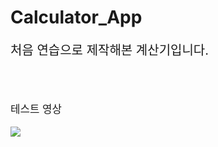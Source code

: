 # Calculator_App

<p style="font-size:20px">처음 연습으로 제작해본 계산기입니다.</p>

<br><br>

<big>테스트 영상</big><br><br>
<img src = "https://raw.githubusercontent.com/jyoung111/Calculator_App/master/image/test.gif"></img>
